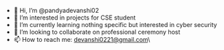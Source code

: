 - 👋 Hi, I’m @pandyadevanshi02
- 👀 I’m interested in projects for CSE student 
- 🌱 I’m currently learning nothing specific but interested in cyber security
- 💞️ I’m looking to collaborate on professional ceremony host 
- 📫 How to reach me: devanshi0221@gmail.com\


<!---
pandyadevanshi02/pandyadevanshi02 is a ✨ special ✨ repository because its `README.md` (this file) appears on your GitHub profile.
You can click the Preview link to take a look at your changes.
--->
